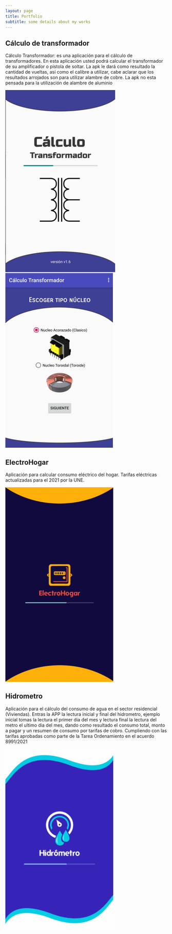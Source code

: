 ```yaml
---
layout: page
title: Portfolio
subtitle: some details about my works
---
```


## Cálculo de transformador

Cálculo Transformador: es una aplicación para el cálculo de transformadores. En esta aplicación usted podrá calcular el transformador de su amplificador o pistola de soltar. La apk le dará como resultado la cantidad de vueltas, así como el calibre a utilizar, cabe aclarar que los resultados arrojados son para utilizar alambre de cobre. La apk no esta pensada para la utilización de alambre de aluminio


![Cálculo transformador](/assets/img/calculo-transformador/001-cz9dev-calc.png)
![Cálculo transformador2](/assets/img/calculo-transformador/002-cz9dev-calc.png)

## ElectroHogar

Aplicación para calcular consumo eléctrico del hogar. Tarifas eléctricas actualizadas para el 2021 por la UNE.

![Electro Hogar](/assets/img/electro-hogar/001-cz9dev-elect.png)

## Hidrometro

Aplicación para el cálculo del consumo de agua en el sector residencial (Viviendas). Entras la APP la lectura inicial y final del hidrometro, ejemplo inicial tomas la lectura el primer dia del mes y lectura final la  lectura del metro el ultimo dia del mes, dando como resultado el consumo total, monto a pagar y un resumen de consumo por tarifas de cobro. Cumpliendo con las tarifas aprobadas como parte de la Tarea Ordenamiento en el acuerdo 8991/2021

![Hidrometro](/assets/img/hidrometro/001-cz9dev-hidro.png)